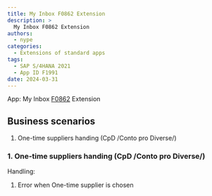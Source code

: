 ```yaml
---
title: My Inbox F0862 Extension
description: >
  My Inbox F0862 Extension
authors:
  - nype
categories:
  - Extensions of standard apps
tags:
  - SAP S/4HANA 2021
  - App ID F1991
date: 2024-03-31
---
```


<!-- more -->

App: My Inbox [F0862]( https://fioriappslibrary.hana.ondemand.com/sap/fix/externalViewer/#/detail/Apps(%27F0862%27)/S23OP ) Extension

## Business scenarios

1. One-time suppliers handing (CpD /Conto pro Diverse/)

### 1. One-time suppliers handing (CpD /Conto pro Diverse/)

Handling:

1. Error when One-time supplier is chosen





